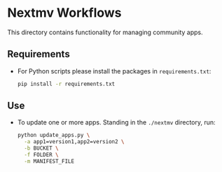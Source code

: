 # Nextmv Workflows

This directory contains functionality for managing community apps.

## Requirements

- For Python scripts please install the packages in `requirements.txt`:

  ```bash
  pip install -r requirements.txt
  ```

## Use

- To update one or more apps. Standing in the `./nextmv` directory, run:

  ```bash
  python update_apps.py \
    -a app1=version1,app2=version2 \
    -b BUCKET \
    -f FOLDER \
    -m MANIFEST_FILE
  ```
